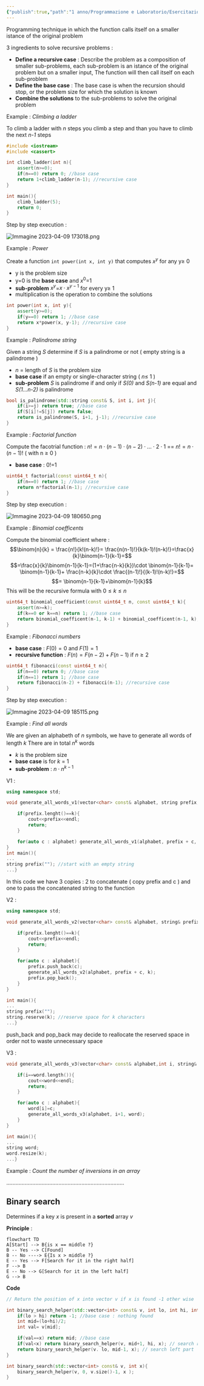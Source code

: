 ```yaml
---
{"publish":true,"path":"1 anno/Programmazione e Laboratorio/Esercitazioni/Recursion.md","permalink":"/1 anno/Programmazione e Laboratorio/Esercitazioni/Recursion/","PassFrontmatter":true}
---
```


Programming technique in which the function calls itself on a smaller istance of the original problem

3 ingredients to solve recursive problems :
+ **Define a recursive case** : Describe the problem as a composition of smaller sub-problems, each sub-problem is an istance of the original problem but on a smaller input, The function will then call itself on each sub-problem
+ **Define the base case** : The base case is when the recursion should stop, or the problem size for which the solution is known
+ **Combine the solutions** to the sub-problems to solve the original problem

Example : _Climbing a ladder_

To climb a ladder with _n_ steps you climb a step and than you have to climb the next _n-1_ steps

```c++
#include <iostream>
#include <cassert>

int climb_ladder(int n){
	assert(n>=0);
	if(n==0) return 0; //base case
	return 1+climb_ladder(n-1); //recursive case
}

int main(){
	climb_ladder(5);
	return 0;
}
```


Step by step execution :

![Immagine 2023-04-09 173018.png](../../../Resources/Immagine%202023-04-09%20173018.png)


Example : _Power_

Create a function `int power(int x, int y)` that computes $x^y$ for any y$\ge$ 0

+ y is the problem size
+ y=0 is the **base case** and $x^0$=1 
+ **sub-problem** $x^y$=$x\cdot x^{y-1}$   for every y$\ge$ 1
+ multiplication is the operation to combine the solutions

```c++
int power(int x, int y){
	assert(y>=0);
	if(y==0) return 1; //base case
	return x*power(x, y-1); //recursive case
}
```


Example : _Palindrome string_

Given a string _S_ determine if _S_ is a palindrome or not ( empty string is a palindrome )

+ _n_ = length of _S_ is the problem size
+ **base case** if an empty or single-character string ( _n_$\leq$ 1 )
+ **sub-problem** _S_ is palindrome if and only if _S(0)_ and _S(n-1)_ are equal and _S(1...n-2)_ is palindrome

```c++
bool is_palindrome(std::string const& S, int i, int j){
	if(i>=j) return true; //base case
	if(S[i]!=S[j]) return false;
	return is_palindrome(S, i+1, j-1); //recursive case
}
```


Example : _Factorial function_

Compute the facotrial function : $n!=n\cdot(n-1)\cdot(n-2)\cdot ... \cdot2\cdot1$ == $n!=n\cdot(n-1)!$       ( with n $\ge$ 0 )

+ **base case** : 0!=1

```c++
uint64_t factorial(const uint64_t n){
	if(n==0) return 1; //base case
	return n*factorial(n-1); //recursive case
}
```


Step by step execution :

![Immagine 2023-04-09 180650.png](../../../Resources/Immagine%202023-04-09%20180650.png)


Example : _Binomial coefficents_

Compute the binomial coefficient where :
$$\binom{n}{k} = \frac{n!}{k!(n-k)!}= \frac{n(n-1)!}{k(k-1)!(n-k)!}=\frac{x}{k}\binom{n-1}{k-1}=$$
$$=\frac{x}{k}\binom{n-1}{k-1}=(1+\frac{n-k}{k})\cdot \binom{n-1}{k-1}= \binom{n-1}{k-1}+ \frac{n-k}{k}\cdot \frac{(n-1)!}{(k-1)!(n-k)!}=$$
$$= \binom{n-1}{k-1}+\binom{n-1}{k}$$
This will be the recursive formula with $0 \leq k \leq n$

```c++
uint64_t binomial_coefficient(const uint64_t n, const uint64_t k){
	assert(n>=k);
	if(k==0 or k==n) return 1; //base case
	return binomial_coefficent(n-1, k-1) + binomial_coefficent(n-1, k); //recursive case
}
```


Example :  _Fibonacci numbers_

+ **base case** : $F(0) = 0$ and $F(1) = 1$
+ **recursive function** : $F(n) = F(n-2) + F(n-1)$  if $n\ge2$ 

```c++
uint64_t fibonacci(const uint64_t n){
	if(n==0) return 0; //base case
	if(n==1) return 1; //base case
	return fibonacci(n-2) + fibonacci(n-1); //recursive case
}
```


Step by step execution : 

![Immagine 2023-04-09 185115.png](../../../Resources/Immagine%202023-04-09%20185115.png)


Example : _Find all words_

We are given an alphabeth of _n_ symbols, we have to generate all words of length _k_ 
There are in total $n^k$ words

+ _k_ is the problem size
+ **base case** is for _k_ = 1
+ **sub-problem** : $n\cdot n^{k-1}$ 

V1 :

```c++
using namespace std;

void generate_all_words_v1(vector<char> const& alphabet, string prefix, const uint54_t k){

	if(prefix.lenght()==k){
		cout<<prefix<<endl;
		return;
	}

	for(auto c : alphabet) generate_all_words_v1(alphabet, prefix + c, k);
}
int main(){
...
string prefix(""); //start with an empty string
...}
```

In this code we have 3 copies : 2 to concatenate ( copy prefix and c ) and one to pass the concatenated string to the function 

V2 :

```c++
using namespace std;

void generate_all_words_v2(vector<char> const& alphabet, string& prefix, const uint54_t k){

	if(prefix.lenght()==k){
		cout<<prefix<<endl;
		return;
	}

	for(auto c : alphabet){
		prefix.push_back(c);
		generate_all_words_v2(alphabet, prefix + c, k);
		prefix.pop_back();
	} 
}

int main(){
...
string prefix("");
string.reserve(k); //reserve space for k characters
...}
```

push_back and pop_back may decide to reallocate the reserved space in order not to waste unnecessary space

V3 : 

```c++
void generate_all_words_v3(vector<char> const& alphabet,int i, string& word){

	if(i==word.length()){
		cout<<word<<endl;
		return;
	}

	for(auto c : alphabet){
		word[i]=c;
		generate_all_words_v3(alphabet, i+1, word);
	} 
}

int main(){
...
string word;
word.resize(k);
...}
```


Example : _Count the number of inversions in an array_

.............................................................................


## Binary search

Determines if a key _x_ is present in a **sorted** array _v_

**Principle** :

```mermaid
flowchart TD 
A[Start] --> B{is x == middle ?} 
B -- Yes --> C[Found]
B -- No ----> E{Is x > middle ?}
E -- Yes --> F[Search for it in the right half]
F --> B
E -- No --> G[Search for it in the left half]
G --> B
```

**Code**

```c++
// Return the position of x into vector v if x is found -1 other wise

int binary_search_helper(std::vector<int> const& v, int lo, int hi, int x){
	if(lo > hi) return -1; //base case : nothing found
	int mid=(lo+hi)/2;
	int val= v[mid];

	if(val==x) return mid; //base case
	if(val<x) return binary_search_helper(v, mid+1, hi, x); // search right part
	return binary_search_helper(v. lo, mid-1, x); // search left part
}

int binary_search(std::vector<int> const& v, int x){
	binary_search_helper(v, 0, v.size()-1, x );
}
```

